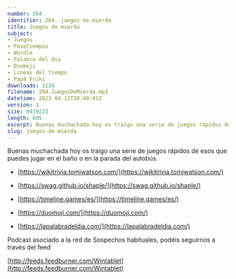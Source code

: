 ```yaml
---
number: 284
identifier: 284.-juegos-de-mierda
title: Juegos de mierda
subject:
- Juegos
- Pasatiempos
- Wordle
- Palabra del dia
- Duomoji
- Lineas del tiempo
- Papá Friki
downloads: 1134
filename: 284.JuegosDeMierda.mp3
datetime: 2023-04-11T20:40:41Z
version: 1
size: 9419225
length: 605
excerpt: Buenas muchachada hoy os traigo una serie de juegos rápidos de esos que puedes jugar en el baño o en la parada del autobus.
slug: juegos-de-mierda
---
```

Buenas muchachada hoy os traigo una serie de juegos rápidos de esos que puedes jugar en el baño o en la parada del autobús.

* [https://wikitrivia.tomjwatson.com/](https://wikitrivia.tomjwatson.com/)

* [https://swag.github.io/shaple/](https://swag.github.io/shaple/)

* [https://timeline.games/es/](https://timeline.games/es/)

* [https://duomoji.com/](https://duomoji.com/)

* [https://lapalabradeldia.com/](https://lapalabradeldia.com/)

Podcast asociado a la red de Sospechos habituales, podéis seguirnos a través del feed

[http://feeds.feedburner.com/Wintablet](http://feeds.feedburner.com/Wintablet)